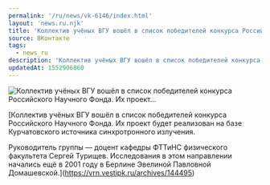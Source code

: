 ```yaml
---
permalink: '/ru/news/vk-6146/index.html'
layout: 'news.ru.njk'
title: 'Коллектив учёных ВГУ вошёл в список победителей конкурса Российского Научного Фонда. Их проект…'
source: ВКонтакте
tags:
  - news_ru
description: 'Коллектив учёных ВГУ вошёл в список победителей конкурса Российского Научного Фонда. Их проект…'
updatedAt: 1552906860
---
```

![Коллектив учёных ВГУ вошёл в список победителей конкурса Российского Научного Фонда. Их проект…](https://sun9-72.userapi.com/impf/c855416/v855416809/668b/4OGb9-j0p8o.jpg?size=150x90&quality=96&sign=fb35dbbdc0ea2ee02c1b45cf812ca559&c_uniq_tag=EquNemw2LwY9rYzJkCC2Xojb5gsM9_YriqHdPisKm6Q&type=share)

[Коллектив учёных ВГУ вошёл в список победителей конкурса Российского Научного Фонда. Их проект будет реализован на базе Курчатовского источника синхротронного излучения.

Руководитель группы — доцент кафедры ФТТиНС физического факультета Сергей Турищев. Исследования в этом направлении начались ещё в 2001 году в Берлине Эвелиной Павловной Домашевской.](https://vrn.vestipk.ru/archives/144495)
